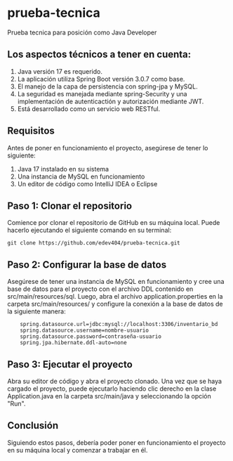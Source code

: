 # prueba-tecnica
Prueba tecnica para posición como Java Developer

## Los aspectos técnicos a tener en cuenta:

1. Java versión 17 es requerido.
2. La aplicación utiliza Spring Boot versión 3.0.7 como base.
3. El manejo de la capa de persistencia con spring-jpa y MySQL.
4. La seguridad es manejada mediante spring-Security y una implementación de autenticactión y autorización mediante JWT.
5. Está desarrollado como un servicio web RESTful.

## Requisitos

Antes de poner en funcionamiento el proyecto, asegúrese de tener lo siguiente:

1. Java 17 instalado en su sistema
2. Una instancia de MySQL en funcionamiento
3. Un editor de código como IntelliJ IDEA o Eclipse

## Paso 1: Clonar el repositorio

Comience por clonar el repositorio de GitHub en su máquina local. Puede hacerlo ejecutando el siguiente comando en su terminal:

    git clone https://github.com/edev404/prueba-tecnica.git

## Paso 2: Configurar la base de datos

Asegúrese de tener una instancia de MySQL en funcionamiento y cree una base de datos para el proyecto con el archivo DDL contenido en src/main/resources/sql. Luego, abra el archivo application.properties en la carpeta src/main/resources/ y configure la conexión a la base de datos de la siguiente manera:

        spring.datasource.url=jdbc:mysql://localhost:3306/inventario_bd
        spring.datasource.username=nombre-usuario
        spring.datasource.password=contraseña-usuario
        spring.jpa.hibernate.ddl-auto=none

## Paso 3: Ejecutar el proyecto

Abra su editor de código y abra el proyecto clonado. Una vez que se haya cargado el proyecto, puede ejecutarlo haciendo clic derecho en la clase Application.java en la carpeta src/main/java y seleccionando la opción "Run".

## Conclusión

Siguiendo estos pasos, debería poder poner en funcionamiento el proyecto en su máquina local y comenzar a trabajar en él.

